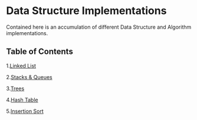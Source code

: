 # Data Structure Implementations

Contained here is an accumulation of different Data Structure and Algorithm implementations. 

## Table of Contents

1.[Linked List](LinkedList)

2.[Stacks & Queues](StacksAndQueue)

3.[Trees](Trees)

4.[Hash Table](HashTable)

5.[Insertion Sort](Sorts)

<!--

1.[Trees]()

1.[Graphs]()

1.[Hash Tables]()

1.[Selection Sort]()

1.[Quick Sort]()

1.[Merge Sort]()

1.[Radix Sort]()
-->
